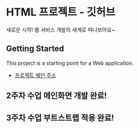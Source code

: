 # HTML 프로젝트 - 깃허브
새로운 시작! 웹 서비스 개발의 세계로 떠나보아요~
## Getting Started
This project is a starting point for a Web application.
- [프로젝트 메인 주소](https://github.com/chaesuyeon/WEB_MAIN)
## 2주차 수업 메인화면 개발 완료!
## 3주차 수업 부트스트랩 적용 완료!
